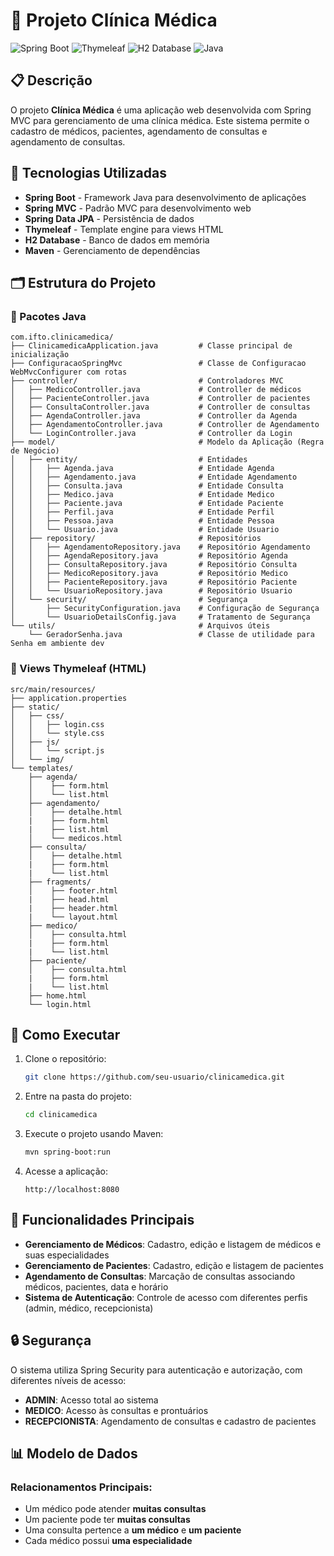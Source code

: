 # 🏥 Projeto Clínica Médica

![Spring Boot](https://img.shields.io/badge/Spring_Boot-6DB33F?style=for-the-badge&logo=spring&logoColor=white)
![Thymeleaf](https://img.shields.io/badge/Thymeleaf-005F0F?style=for-the-badge&logo=thymeleaf&logoColor=white)
![H2 Database](https://img.shields.io/badge/H2_Database-0000FF?style=for-the-badge&logo=h2&logoColor=white)
![Java](https://img.shields.io/badge/Java-ED8B00?style=for-the-badge&logo=openjdk&logoColor=white)

## 📋 Descrição

O projeto **Clínica Médica** é uma aplicação web desenvolvida com Spring MVC para gerenciamento de uma clínica médica. Este sistema permite o cadastro de médicos, pacientes, agendamento de consultas e agendamento de consultas.

## 🔧 Tecnologias Utilizadas

- **Spring Boot** - Framework Java para desenvolvimento de aplicações
- **Spring MVC** - Padrão MVC para desenvolvimento web
- **Spring Data JPA** - Persistência de dados
- **Thymeleaf** - Template engine para views HTML
- **H2 Database** - Banco de dados em memória
- **Maven** - Gerenciamento de dependências

## 🗂️ Estrutura do Projeto

### 📁 Pacotes Java

```
com.ifto.clinicamedica/
├── ClinicamedicaApplication.java         # Classe principal de inicialização
├── ConfiguracaoSpringMvc                 # Classe de Configuracao WebMvcConfigurer com rotas
├── controller/                           # Controladores MVC
│   ├── MedicoController.java             # Controller de médicos
│   ├── PacienteController.java           # Controller de pacientes
│   ├── ConsultaController.java           # Controller de consultas
│   ├── AgendaController.java             # Controller da Agenda
│   ├── AgendamentoController.java        # Controller de Agendamento
│   └── LoginController.java              # Controller da Login
├── model/                                # Modelo da Aplicação (Regra de Negócio)
│   ├── entity/                           # Entidades
│   │   ├── Agenda.java                   # Entidade Agenda
│   │   ├── Agendamento.java              # Entidade Agendamento
│   │   ├── Consulta.java                 # Entidade Consulta
│   │   ├── Medico.java                   # Entidade Medico
│   │   ├── Paciente.java                 # Entidade Paciente
│   │   ├── Perfil.java                   # Entidade Perfil
│   │   ├── Pessoa.java                   # Entidade Pessoa
│   │   └── Usuario.java                  # Entidade Usuario
│   ├── repository/                       # Repositórios
│   │   ├── AgendamentoRepository.java    # Repositório Agendamento
│   │   ├── AgendaRepository.java         # Repositório Agenda
│   │   ├── ConsultaRepository.java       # Repositório Consulta
│   │   ├── MedicoRepository.java         # Repositório Medico
│   │   ├── PacienteRepository.java       # Repositório Paciente
│   │   └── UsuarioRepository.java        # Repositório Usuario
│   └── security/                         # Segurança
│       ├── SecurityConfiguration.java    # Configuração de Segurança
│       └── UsuarioDetailsConfig.java     # Tratamento de Segurança
└── utils/                                # Arquivos úteis
    └── GeradorSenha.java                 # Classe de utilidade para Senha em ambiente dev
```

### 📄 Views Thymeleaf (HTML)

```
src/main/resources/
├── application.properties                
├── static/                               
│   ├── css/                              
│   │   ├── login.css                    
│   │   └── style.css                     
│   ├── js/                              
│   │   └── script.js                     
│   └── img/                              
└── templates/                           
    ├── agenda/ 
    │    ├── form.html 
    │    └── list.html 
    ├── agendamento/
    │    ├── detalhe.html
    |    ├── form.html
    |    ├── list.html  
    │    └── medicos.html     
    ├── consulta/
    │    ├── detalhe.html
    |    ├── form.html
    |    └── list.html                             
    ├── fragments/
    │    ├── footer.html
    |    ├── head.html
    |    ├── header.html
    |    └── layout.html     
    ├── medico/
    │    ├── consulta.html
    |    ├── form.html
    |    └── list.html  
    ├── paciente/
    │    ├── consulta.html
    |    ├── form.html
    |    └── list.html    
    ├── home.html
    └── login.html 
```

## 🚀 Como Executar

1. Clone o repositório:
   ```bash
   git clone https://github.com/seu-usuario/clinicamedica.git
   ```

2. Entre na pasta do projeto:
   ```bash
   cd clinicamedica
   ```

3. Execute o projeto usando Maven:
   ```bash
   mvn spring-boot:run
   ```

4. Acesse a aplicação:
   ```
   http://localhost:8080
   ```

## 📝 Funcionalidades Principais

- **Gerenciamento de Médicos**: Cadastro, edição e listagem de médicos e suas especialidades
- **Gerenciamento de Pacientes**: Cadastro, edição e listagem de pacientes
- **Agendamento de Consultas**: Marcação de consultas associando médicos, pacientes, data e horário
- **Sistema de Autenticação**: Controle de acesso com diferentes perfis (admin, médico, recepcionista)

## 🔒 Segurança

O sistema utiliza Spring Security para autenticação e autorização, com diferentes níveis de acesso:

- **ADMIN**: Acesso total ao sistema
- **MEDICO**: Acesso às consultas e prontuários
- **RECEPCIONISTA**: Agendamento de consultas e cadastro de pacientes

## 📊 Modelo de Dados

### Relacionamentos Principais:

- Um médico pode atender **muitas consultas**
- Um paciente pode ter **muitas consultas**
- Uma consulta pertence a **um médico** e **um paciente**
- Cada médico possui **uma especialidade**
